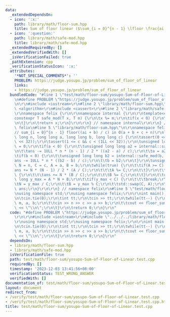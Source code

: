 ```yaml
---
data:
  _extendedDependsOn:
  - icon: ':x:'
    path: library/math/floor-sum.hpp
    title: Sum of floor linear ($\sum_{i = 0}^{n - 1} \lfloor \frac{ai + b}{m} \rfloor$)
  - icon: ':question:'
    path: library/math/safe-mod.hpp
    title: library/math/safe-mod.hpp
  _extendedRequiredBy: []
  _extendedVerifiedWith: []
  _isVerificationFailed: true
  _pathExtension: cpp
  _verificationStatusIcon: ':x:'
  attributes:
    '*NOT_SPECIAL_COMMENTS*': ''
    PROBLEM: https://judge.yosupo.jp/problem/sum_of_floor_of_linear
    links:
    - https://judge.yosupo.jp/problem/sum_of_floor_of_linear
  bundledCode: "#line 1 \"test/math/floor-sum/yosupo-Sum-of-Floor-of-Linear.test.cpp\"\
    \n#define PROBLEM \"https://judge.yosupo.jp/problem/sum_of_floor_of_linear\"\r\
    \n\r\n#include <iostream>\r\n#line 2 \"library/math/floor-sum.hpp\"\n#include\
    \ <algorithm>\r\n#include <cassert>\r\n#line 2 \"library/math/safe-mod.hpp\"\n\
    \r\nnamespace felix {\r\n\r\nnamespace internal {\r\n\r\ntemplate<class T>\r\n\
    constexpr T safe_mod(T x, T m) {\r\n\tx %= m;\r\n\tif(x < 0) {\r\n\t\tx += m;\r\
    \n\t}\r\n\treturn x;\r\n}\r\n\r\n} // namespace internal\r\n\r\n} // namespace\
    \ felix\n#line 5 \"library/math/floor-sum.hpp\"\n\r\nnamespace felix {\r\n\r\n\
    // sum_{i = 0}^{n - 1} floor((ai + b) / c) in O(a + b + c + n)\r\nlong long floor_sum(long\
    \ long n, long long a, long long b, long long c) {\r\n\tassert(0 <= n && n < (1LL\
    \ << 32));\r\n\tassert(1 <= c && c < (1LL << 32));\r\n\tunsigned long long ans\
    \ = 0;\r\n\tif(a < 0) {\r\n\t\tunsigned long long a2 = internal::safe_mod(a, c);\r\
    \n\t\tans -= 1ULL * n * (n - 1) / 2 * ((a2 - a) / c);\r\n\t\ta = a2;\r\n\t}\r\n\
    \tif(b < 0) {\r\n\t\tunsigned long long b2 = internal::safe_mod(b, c);\r\n\t\t\
    ans -= 1ULL * n * ((b2 - b) / c);\r\n\t\tb = b2;\r\n\t}\r\n\tunsigned long long\
    \ N = n, C = c, A = a, B = b;\r\n\twhile(true) {\r\n\t\tif(A >= C) {\r\n\t\t\t\
    ans += N * (N - 1) / 2 * (A / C);\r\n\t\t\tA %= C;\r\n\t\t}\r\n\t\tif(B >= C)\
    \ {\r\n\t\t\tans += N * (B / C);\r\n\t\t\tB %= C;\r\n\t\t}\r\n\t\tunsigned long\
    \ long y_max = A * N + B;\r\n\t\tif(y_max < C) {\r\n\t\t\tbreak;\r\n\t\t}\r\n\t\
    \tN = y_max / C;\r\n\t\tB = y_max % C;\r\n\t\tstd::swap(C, A);\r\n\t}\r\n\treturn\
    \ ans;\r\n}\r\n\r\n} // namespace felix\r\n#line 5 \"test/math/floor-sum/yosupo-Sum-of-Floor-of-Linear.test.cpp\"\
    \nusing namespace std;\r\nusing namespace felix;\r\n\r\nint main() {\r\n\tios::sync_with_stdio(false);\r\
    \n\tcin.tie(0);\r\n\tint tt;\r\n\tcin >> tt;\r\n\twhile(tt--) {\r\n\t\tint n,\
    \ m, a, b;\r\n\t\tcin >> n >> c >> a >> b;\r\n\t\tcout << floor_sum(n, a, b, c)\
    \ << \"\\n\";\r\n\t}\r\n\treturn 0;\r\n}\r\n"
  code: "#define PROBLEM \"https://judge.yosupo.jp/problem/sum_of_floor_of_linear\"\
    \r\n\r\n#include <iostream>\r\n#include \"../../../library/math/floor-sum.hpp\"\
    \r\nusing namespace std;\r\nusing namespace felix;\r\n\r\nint main() {\r\n\tios::sync_with_stdio(false);\r\
    \n\tcin.tie(0);\r\n\tint tt;\r\n\tcin >> tt;\r\n\twhile(tt--) {\r\n\t\tint n,\
    \ m, a, b;\r\n\t\tcin >> n >> c >> a >> b;\r\n\t\tcout << floor_sum(n, a, b, c)\
    \ << \"\\n\";\r\n\t}\r\n\treturn 0;\r\n}\r\n"
  dependsOn:
  - library/math/floor-sum.hpp
  - library/math/safe-mod.hpp
  isVerificationFile: true
  path: test/math/floor-sum/yosupo-Sum-of-Floor-of-Linear.test.cpp
  requiredBy: []
  timestamp: '2023-12-03 13:41:56+08:00'
  verificationStatus: TEST_WRONG_ANSWER
  verifiedWith: []
documentation_of: test/math/floor-sum/yosupo-Sum-of-Floor-of-Linear.test.cpp
layout: document
redirect_from:
- /verify/test/math/floor-sum/yosupo-Sum-of-Floor-of-Linear.test.cpp
- /verify/test/math/floor-sum/yosupo-Sum-of-Floor-of-Linear.test.cpp.html
title: test/math/floor-sum/yosupo-Sum-of-Floor-of-Linear.test.cpp
---
```

